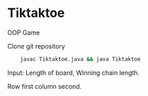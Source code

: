 # Tiktaktoe
OOP Game

Clone git repository

```sh
    javac Tiktaktoe.java && java Tiktaktoe 
```

Input: Length of board, Winning chain length.

Row first column second.